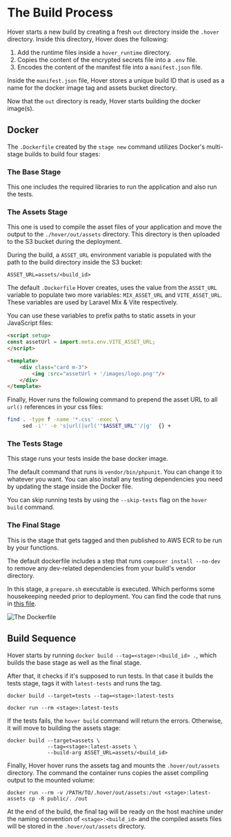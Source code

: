 # The Build Process

Hover starts a new build by creating a fresh `out` directory inside the `.hover` directory. Inside this directory, Hover does the following:

1. Add the runtime files inside a `hover_runtime` directory.
2. Copies the content of the encrypted secrets file into a `.env` file.
3. Encodes the content of the manifest file into a `manifest.json` file.

Inside the `manifest.json` file, Hover stores a unique build ID that is used as a name for the docker image tag and assets bucket directory.

Now that the `out` directory is ready, Hover starts building the docker image(s).

## Docker

The `.Dockerfile` created by the `stage new` command utilizes Docker's multi-stage builds to build four stages:

### The Base Stage

This one includes the required libraries to run the application and also run the tests.

### The Assets Stage

This one is used to compile the asset files of your application and move the output to the `./hover/out/assets` directory. This directory is then uploaded to the S3 bucket during the deployment.

During the build, a `ASSET_URL` environment variable is populated with the path to the build directory inside the S3 bucket:

```
ASSET_URL=assets/<build_id>
```

The default `.Dockerfile` Hover creates, uses the value from the `ASSET_URL` variable to populate two more variables: `MIX_ASSET_URL` and `VITE_ASSET_URL`. These variables are used by Laravel Mix & Vite respectively.

You can use these variables to prefix paths to static assets in your JavaScript files:

```html
<script setup>
const assetUrl = import.meta.env.VITE_ASSET_URL;
</script>

<template>
    <div class="card m-3">
        <img :src="assetUrl + '/images/logo.png'"/>
    </div>
</template>
```

Finally, Hover runs the following command to prepend the asset URL to all `url()` references in your css files:

```bash
find . -type f -name '*.css' -exec \
     sed -i'' -e 's|url(|url('"$ASSET_URL"'/|g'  {} +
```

### The Tests Stage

This stage runs your tests inside the base docker image.

The default command that runs is `vendor/bin/phpunit`. You can change it to whatever you want. You can also install any testing dependencies you need by updating the stage inside the Docker file.

You can skip running tests by using the `--skip-tests` flag on the `hover build` command.

### The Final Stage

This is the stage that gets tagged and then published to AWS ECR to be run by your functions.

The default dockerfile includes a step that runs `composer install --no-dev` to remove any dev-related dependencies from your build's vendor directory.

In this stage, a `prepare.sh` executable is executed. Which performs some housekeeping needed prior to deployment. You can find the code that runs in [this file](/embeds/stubs/hover_runtime/prepare.sh).

![The Dockerfile](images/docker.png)

## Build Sequence

Hover starts by running `docker build --tag=<stage>:<build_id> .`, which builds the base stage as well as the final stage.

After that, it checks if it's supposed to run tests. In that case it builds the tests stage, tags it with `latest-tests` and runs the tag.

```shell
docker build --target=tests --tag=<stage>:latest-tests

docker run --rm <stage>:latest-tests
```

If the tests fails, the `hover build` command will return the errors. Otherwise, it will move to building the assets stage:

```shell
docker build --target=assets \
             --tag=<stage>:latest-assets \
             --build-arg ASSET_URL=assets/<build_id>
```

Finally, Hover hover runs the assets tag and mounts the `.hover/out/assets` directory. The command the container runs copies the asset compiling output to the mounted volume:

```shell
docker run --rm -v /PATH/TO/.hover/out/assets:/out <stage>:latest-assets cp -R public/. /out
```

At the end of the build, the final tag will be ready on the host machine under the naming convention of `<stage>:<build_id>` and the compiled assets files will be stored in the `.hover/out/assets` directory.
